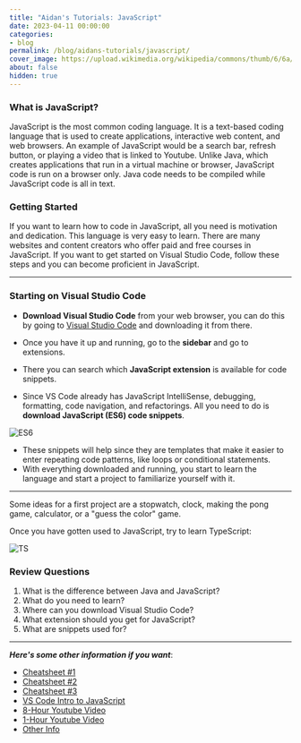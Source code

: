```yaml
---
title: "Aidan's Tutorials: JavaScript"
date: 2023-04-11 00:00:00
categories:
- blog
permalink: /blog/aidans-tutorials/javascript/
cover_image: https://upload.wikimedia.org/wikipedia/commons/thumb/6/6a/JavaScript-logo.png/800px-JavaScript-logo.png
about: false
hidden: true
---
```


### What is JavaScript?

JavaScript is the most common coding language. It is a text-based coding language that is used to create applications, interactive web content, and web browsers. An example of JavaScript would be a search bar, refresh button, or playing a video that is linked to Youtube. Unlike Java, which creates applications that run in a virtual machine or browser, JavaScript code is run on a browser only. Java code needs to be compiled while JavaScript code is all in text.

### Getting Started

If you want to learn how to code in JavaScript, all you need is motivation and dedication. This language is very easy to learn. There are many websites and content creators who offer paid and free courses in JavaScript. If you want to get started on Visual Studio Code, follow these steps and you can become proficient in JavaScript.

---

### Starting on Visual Studio Code

- **Download Visual Studio Code** from your web browser, you can do this by going to [Visual Studio Code](https://code.visualstudio.com/Download) and downloading it from there.
  
- Once you have it up and running, go to the **sidebar** and go to extensions.
- There you can search which **JavaScript extension** is available for code snippets.
- Since VS Code already has JavaScript IntelliSense, debugging, formatting, code navigation, and refactorings. All you need to do is **download JavaScript (ES6) code snippets**.
  
![ES6](/asset/aidans-tutorials/es6.png)

- These snippets will help since they are templates that make it easier to enter repeating code patterns, like loops or conditional statements.
- With everything downloaded and running, you start to learn the language and start a project to familiarize yourself with it.
  
---

Some ideas for a first project are a stopwatch, clock, making the pong game, calculator, or a "guess the color" game.

Once you have gotten used to JavaScript, try to learn TypeScript:

![TS](/asset/aidans-tutorials/ts.png)

### Review Questions

1. What is the difference between Java and JavaScript?
2. What do you need to learn?
3. Where can you download Visual Studio Code?
4. What extension should you get for JavaScript?
5. What are snippets used for?

---
***Here's some other information if you want***:

- [Cheatsheet #1](https://htmlcheatsheet.com/js/)
- [Cheatsheet #2](https://www.codecademy.com/learn/introduction-to-javascript/modules/learn-javascript-introduction/cheatsheet)
- [Cheatsheet #3](https://developer.mozilla.org/en-US/docs/Learn/JavaScript/First_steps/A_first_splash)
- [VS Code Intro to JavaScript](https://code.visualstudio.com/docs/languages/javascript)
- [8-Hour Youtube Video](https://www.youtube.com/watch?v=Qqx_wzMmFeA)
- [1-Hour Youtube Video](https://www.youtube.com/watch?v=W6NZfCO5SIk)
- [Other Info](https://mikkegoes.com/learn-to-code-for-free/)